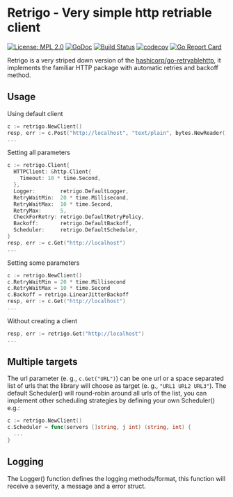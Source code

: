 # Retrigo - Very simple http retriable client

[![License: MPL 2.0](https://img.shields.io/badge/License-MPL%202.0-brightgreen.svg)](https://opensource.org/licenses/MPL-2.0) [![GoDoc](https://godoc.org/github.com/wolviecb/retrigo?status.svg)](https://godoc.org/github.com/wolviecb/retrigo) [![Build Status](https://travis-ci.com/wolviecb/retrigo.svg?branch=master)](https://travis-ci.com/wolviecb/retrigo) [![codecov](https://codecov.io/gh/wolviecb/retrigo/branch/master/graph/badge.svg)](https://codecov.io/gh/wolviecb/retrigo) [![Go Report Card](https://goreportcard.com/badge/github.com/wolviecb/retrigo)](https://goreportcard.com/report/github.com/wolviecb/retrigo)

Retrigo is a very striped down version of the [hashicorp/go-retryablehttp](https://github.com/hashicorp/go-retryablehttp), it implements the familiar HTTP package with automatic retries and backoff method.

## Usage

Using default client

```go
c := retrigo.NewClient()
resp, err := c.Post("http://localhost", "text/plain", bytes.NewReader([]byte{}))
...
```

Setting all parameters

```go
c := retrigo.Client{
  HTTPClient: &http.Client{
    Timeout: 10 * time.Second,
  },
  Logger:        retrigo.DefaultLogger,
  RetryWaitMin:  20 * time.Millisecond,
  RetryWaitMax:  10 * time.Second,
  RetryMax:      5,
  CheckForRetry: retrigo.DefaultRetryPolicy,
  Backoff:       retrigo.DefaultBackoff,
  Scheduler:     retrigo.DefaultScheduler,
}
resp, err := c.Get("http://localhost")
...
```

Setting some parameters

```go
c := retrigo.NewClient()
c.RetryWaitMin = 20 * time.Millisecond
c.RetryWaitMax = 10 * time.Second
c.Backoff = retrigo.LinearJitterBackoff
resp, err := c.Get("http://localhost")
...
```

Without creating a client

```go
resp, err := retrigo.Get("http://localhost")
...
```

## Multiple targets

The url parameter (e. g., `c.Get("URL")`) can be one url or a space separated list of urls that the library will choose as target (e. g., `"URL1 URL2 URL3"`). The default Scheduler() will round-robin around all urls of the list, you can implement other scheduling strategies by defining your own Scheduler() e.g.:

```go
c := retrigo.NewClient()
c.Scheduler = func(servers []string, j int) (string, int) {
  ...
}
```

## Logging

The Logger() function defines the logging methods/format, this function will receive a severity, a message and a error struct.
